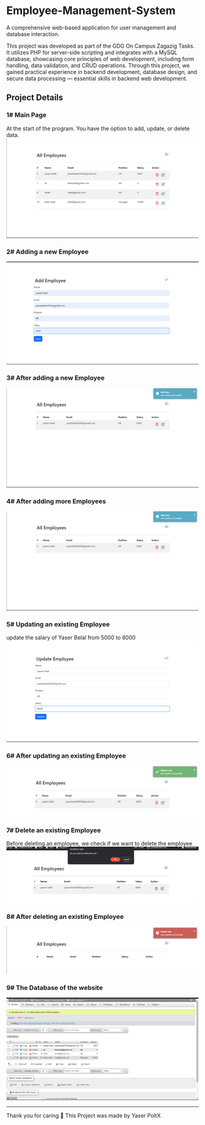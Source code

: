 # Employee-Management-System

A comprehensive web-based application for user management and database interaction.

This project was developed as part of the GDG On Campus Zagazig Tasks. It utilizes PHP for server-side scripting and integrates with a MySQL database, showcasing core principles of web development,
including form handling, data validation, and CRUD operations. Through this project,
we gained practical experience in backend development, database design, and secure data processing — essential skills in backend web development.

## Project Details

 ### 1# Main Page
 At the start of the program. You have the option to add, update, or delete data.
 ![Main Page](image/allEmployees.png)

 ### 2# Adding a new Employee
 ![Main Page](image/add.png)
  
 ### 3# After adding a new Employee
 ![Main Page](image/adding.png)

 ### 4# After adding more Employees
  ![Main Page](image/adding.png)

 ### 5# Updating an existing Employee
 update the salary of Yaser Belal from 5000 to 8000
 ![Main Page](image/updata.png)
  
 ### 6# After updating an existing Employee
 ![Main Page](image/updataing.png)
 
 ### 7# Delete an existing Employee
 Before deleting an employee, we check if we want to delete the employee 
 ![Main Page](image/check-to-delete.png)

 ### 8# After deleting an existing Employee
 ![Main Page](image/delet.png)

 ### 9# The Database of the website 
 ![Main Page](image/database.png)

---
Thank you for caring 🌌 This Project was made by Yaser PoltX


 

